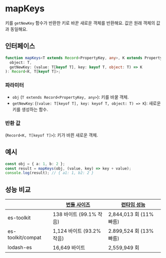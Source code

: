 # mapKeys

키를 `getNewKey` 함수가 반환한 키로 바꾼 새로운 객체를 반환해요. 값은 원래 객체의 값과 동일해요.

## 인터페이스

```typescript
function mapKeys<T extends Record<PropertyKey, any>, K extends PropertyKey>(
  object: T,
  getNewKey: (value: T[keyof T], key: keyof T, object: T) => K
): Record<K, T[keyof T]>;
```

### 파라미터

- `obj` (`T extends Record<PropertyKey, any>`): 키를 바꿀 객체.
- `getNewKey`: (`(value: T[keyof T], key: keyof T, object: T) => K`): 새로운 키를 생성하는 함수.

### 반환 값

(`Record<K, T[keyof T]>`): 키가 바뀐 새로운 객체.

## 예시

```typescript
const obj = { a: 1, b: 2 };
const result = mapKeys(obj, (value, key) => key + value);
console.log(result); // { a1: 1, b2: 2 }
```

## 성능 비교

|                   | [번들 사이즈](../../bundle-size.md) | [런타임 성능](../../performance.md) |
| ----------------- | ----------------------------------- | ----------------------------------- |
| es-toolkit        | 138 바이트 (99.1% 작음)             | 2,844,013 회 (11% 빠름)             |
| es-toolkit/compat | 1,124 바이트 (93.2% 작음)           | 2.899,524 회 (13% 빠름)             |
| lodash-es         | 16,649 바이트                       | 2,559,949 회                        |
